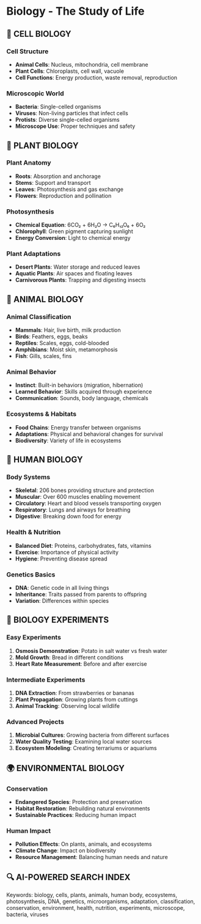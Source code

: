 ﻿# Biology - The Study of Life

## 🧫 CELL BIOLOGY

### Cell Structure
- **Animal Cells**: Nucleus, mitochondria, cell membrane
- **Plant Cells**: Chloroplasts, cell wall, vacuole
- **Cell Functions**: Energy production, waste removal, reproduction

### Microscopic World
- **Bacteria**: Single-celled organisms
- **Viruses**: Non-living particles that infect cells
- **Protists**: Diverse single-celled organisms
- **Microscope Use**: Proper techniques and safety

## 🌿 PLANT BIOLOGY

### Plant Anatomy
- **Roots**: Absorption and anchorage
- **Stems**: Support and transport
- **Leaves**: Photosynthesis and gas exchange
- **Flowers**: Reproduction and pollination

### Photosynthesis
- **Chemical Equation**: 6CO₂ + 6H₂O → C₆H₁₂O₆ + 6O₂
- **Chlorophyll**: Green pigment capturing sunlight
- **Energy Conversion**: Light to chemical energy

### Plant Adaptations
- **Desert Plants**: Water storage and reduced leaves
- **Aquatic Plants**: Air spaces and floating leaves
- **Carnivorous Plants**: Trapping and digesting insects

## 🐾 ANIMAL BIOLOGY

### Animal Classification
- **Mammals**: Hair, live birth, milk production
- **Birds**: Feathers, eggs, beaks
- **Reptiles**: Scales, eggs, cold-blooded
- **Amphibians**: Moist skin, metamorphosis
- **Fish**: Gills, scales, fins

### Animal Behavior
- **Instinct**: Built-in behaviors (migration, hibernation)
- **Learned Behavior**: Skills acquired through experience
- **Communication**: Sounds, body language, chemicals

### Ecosystems & Habitats
- **Food Chains**: Energy transfer between organisms
- **Adaptations**: Physical and behavioral changes for survival
- **Biodiversity**: Variety of life in ecosystems

## 👤 HUMAN BIOLOGY

### Body Systems
- **Skeletal**: 206 bones providing structure and protection
- **Muscular**: Over 600 muscles enabling movement
- **Circulatory**: Heart and blood vessels transporting oxygen
- **Respiratory**: Lungs and airways for breathing
- **Digestive**: Breaking down food for energy

### Health & Nutrition
- **Balanced Diet**: Proteins, carbohydrates, fats, vitamins
- **Exercise**: Importance of physical activity
- **Hygiene**: Preventing disease spread

### Genetics Basics
- **DNA**: Genetic code in all living things
- **Inheritance**: Traits passed from parents to offspring
- **Variation**: Differences within species

## 🔬 BIOLOGY EXPERIMENTS

### Easy Experiments
1. **Osmosis Demonstration**: Potato in salt water vs fresh water
2. **Mold Growth**: Bread in different conditions
3. **Heart Rate Measurement**: Before and after exercise

### Intermediate Experiments
1. **DNA Extraction**: From strawberries or bananas
2. **Plant Propagation**: Growing plants from cuttings
3. **Animal Tracking**: Observing local wildlife

### Advanced Projects
1. **Microbial Cultures**: Growing bacteria from different surfaces
2. **Water Quality Testing**: Examining local water sources
3. **Ecosystem Modeling**: Creating terrariums or aquariums

## 🌍 ENVIRONMENTAL BIOLOGY

### Conservation
- **Endangered Species**: Protection and preservation
- **Habitat Restoration**: Rebuilding natural environments
- **Sustainable Practices**: Reducing human impact

### Human Impact
- **Pollution Effects**: On plants, animals, and ecosystems
- **Climate Change**: Impact on biodiversity
- **Resource Management**: Balancing human needs and nature

## 🔍 AI-POWERED SEARCH INDEX
Keywords: biology, cells, plants, animals, human body, ecosystems, photosynthesis, DNA, genetics, microorganisms, adaptation, classification, conservation, environment, health, nutrition, experiments, microscope, bacteria, viruses
